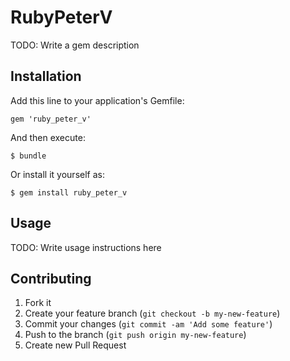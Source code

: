 # RubyPeterV

TODO: Write a gem description

## Installation

Add this line to your application's Gemfile:

    gem 'ruby_peter_v'

And then execute:

    $ bundle

Or install it yourself as:

    $ gem install ruby_peter_v

## Usage

TODO: Write usage instructions here

## Contributing

1. Fork it
2. Create your feature branch (`git checkout -b my-new-feature`)
3. Commit your changes (`git commit -am 'Add some feature'`)
4. Push to the branch (`git push origin my-new-feature`)
5. Create new Pull Request
